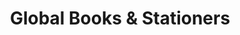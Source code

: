 ---
title: "Global Books & Stationers"
url: /slm-abd/global-books-and-stationers/
shop: office supplies
---